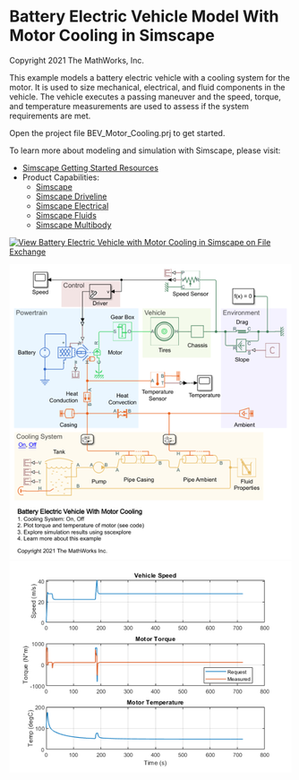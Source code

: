 # **Battery Electric Vehicle Model With Motor Cooling in Simscape**
Copyright 2021 The MathWorks, Inc.

This example models a battery electric vehicle with a cooling system for
the motor.  It is used to size mechanical, electrical, and fluid
components in the vehicle.  The vehicle executes a passing maneuver and
the speed, torque, and temperature measurements are used to assess if the
system requirements are met.

Open the project file BEV_Motor_Cooling.prj to get started.

To learn more about modeling and simulation with Simscape, please visit:
* [Simscape Getting Started Resources](https://www.mathworks.com/solutions/physical-modeling/resources.html)
* Product Capabilities:
   * [Simscape](https://www.mathworks.com/products/simscape.html)
   * [Simscape Driveline](https://www.mathworks.com/products/simscape-driveline.html)
   * [Simscape Electrical](https://www.mathworks.com/products/simscape-electrical.html)
   * [Simscape Fluids](https://www.mathworks.com/products/simscape-fluids.html)
   * [Simscape Multibody](https://www.mathworks.com/products/simscape-multibody.html)

[![View Battery Electric Vehicle with Motor Cooling in Simscape on File Exchange](https://www.mathworks.com/matlabcentral/images/matlab-file-exchange.svg)](https://www.mathworks.com/matlabcentral/fileexchange/86957-battery-electric-vehicle-with-motor-cooling-in-simscape)

![](Overview/html/bev_motor_cooling_01.png)
![](Overview/html/bev_motor_cooling_02.png)
